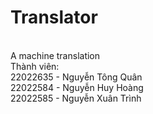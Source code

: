 # Translator
<br />A machine translation 
<br />Thành viên:
<br />22022635 - Nguyễn Tông Quân
<br />22022584 - Nguyễn Huy Hoàng
<br />22022585 - Nguyễn Xuân Trình
